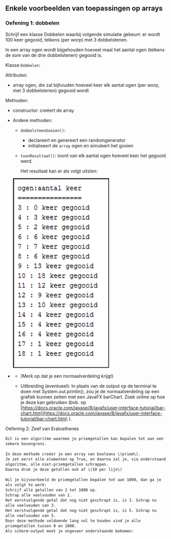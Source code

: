 ## Enkele voorbeelden van toepassingen op arrays

### Oefening 1: dobbelen

Schrijf een klasse Dobbelen waarbij volgende simulatie gebeurt: er wordt 100 keer gegooid, telkens \(per worp\) met 3 dobbelstenen.

In een array ogen wordt bijgehouden hoeveel maal het aantal ogen \(telkens de som van de drie dobbelstenen\) gegooid is.

Klasse `Dobbelen`:

Attributen:

* array ogen, die zal bijhouden hoeveel keer elk aantal ogen \(per worp, met 3 dobbelstenen\) gegooid wordt

Methoden:

* constructor: creëert de array
* Andere methoden:

  * `dobbelsteenGooien()`:
    * declareert en genereert een randomgenerator
    * initialiseert de `array` ogen en simuleert het gooien
  * `toonResultaat()`: toont van elk aantal ogen hoeveel keer het gegooid werd.

    Het resultaat kan er als volgt uitzien:

  ![](/assets/nv.png)

* * \(Merk op dat je een normaalverdeling krijgt\)

  * Uitbreiding \(eventueel\): In plaats van de output op de terminal te doen met System.out.println\(\), zou je de normaalverdeling op een grafiek kunnen zetten met een JavaFX barChart. Zoek online op hoe je deze kan gebruiken \(bvb. op [https://docs.oracle.com/javase/8/javafx/user-interface-tutorial/bar-chart.htm](https://docs.oracle.com/javase/8/javafx/user-interface-tutorial/bar-chart.htm) \).

Oefening 2: Zeef van Eratosthenes

```
Dit is een algoritme waarmee je priemgetallen kan bepalen tot aan een zekere bovengrens.

In deze methode creëer je een array van booleans \(priem\). 
Je zet eerst alle elementen op True, en daarna zal je, via onderstaand algoritme, alle niet‐priemgetallen schrappen. 
Daarna druk je deze getallen ook af \(10 per lijn\)

Wil je bijvoorbeeld de priemgetallen bepalen tot aan 1000, dan ga je als volgt te werk:
Schrijf alle getallen van 2 tot 1000 op.
Schrap alle veelvouden van 2.
Het eerstvolgende getal dat nog niet geschrapt is, is 3. Schrap nu alle veelvouden van 3.
Het eerstvolgende getal dat nog niet geschrapt is, is 5. Schrap nu alle veelvouden van 5.
Door deze methode voldoende lang vol te houden vind je alle priemgetallen tussen 0 en 1000.
Als scherm‐output moet je ongeveer onderstaande bekomen:
```




